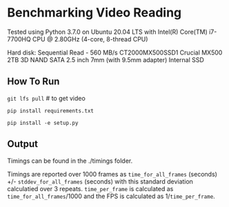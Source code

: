 # Benchmarking Video Reading

Tested using Python 3.7.0 on Ubuntu 20.04 LTS with Intel(R) Core(TM) i7-7700HQ CPU @ 2.80GHz (4-core, 8-thread CPU)   

Hard disk: Sequential Read - 560 MB/s CT2000MX500SSD1 Crucial MX500 2TB 3D NAND SATA 2.5 inch 7mm (with 9.5mm adapter) Internal SSD

## How To Run 

`git lfs pull` # to get video

`pip install requirements.txt`

`pip install -e setup.py`

## Output

Timings can be found in the ./timings folder.

Timings are reported over 1000 frames as `time_for_all_frames` (seconds) +/- `stddev_for_all_frames` (seconds)  with this standard deviation calculatied over 3 repeats. `time_per_frame` is calculated as `time_for_all_frames`/1000 and the FPS is calculated as 1/`time_per_frame`.


